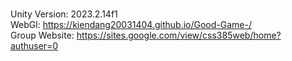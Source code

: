 <br /> Unity Version: 2023.2.14f1
<br /> WebGl: https://kiendang20031404.github.io/Good-Game-/
<br /> Group Website: https://sites.google.com/view/css385web/home?authuser=0
